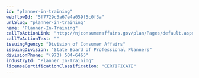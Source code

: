 ```yaml
---
id: "planner-in-training"
webflowId: "5f7729c3a67e4a059f5c0f3a"
urlSlug: "planner-in-training"
name: "Planner-In-Training"
callToActionLink: "http://njconsumeraffairs.gov/plan/Pages/default.aspx"
callToActionText: ""
issuingAgency: "Division of Consumer Affairs"
issuingDivision: "State Board of Professional Planners"
divisionPhone: "(973) 504-6465"
industryId: "Planner In-Training"
licenseCertificationClassification: "CERTIFICATE"
---
```

